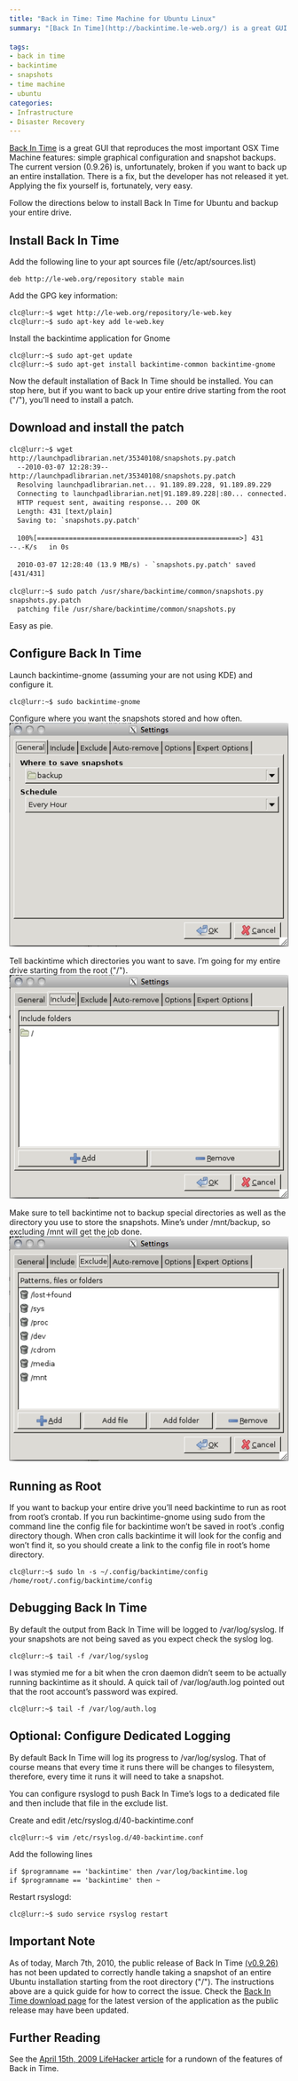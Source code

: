 ```yaml
---
title: "Back in Time: Time Machine for Ubuntu Linux"
summary: "[Back In Time](http://backintime.le-web.org/) is a great GUI that reproduces the most important OSX Time Machine features: simple graphical configuration and snapshot backups. The current version (0.9.26) is, unfortunately, broken if you want to back up an entire installation. There is a fix, but the developer has not released it yet. Applying the fix yourself is, fortunately, very easy."

tags: 
- back in time
- backintime
- snapshots
- time machine
- ubuntu
categories: 
- Infrastructure
- Disaster Recovery
---
```


[Back In Time](http://backintime.le-web.org/) is a great GUI that reproduces the most important OSX Time Machine features: simple graphical configuration and snapshot backups. The current version (0.9.26) is, unfortunately, broken if you want to back up an entire installation. There is a fix, but the developer has not released it yet. Applying the fix yourself is, fortunately, very easy.

Follow the directions below to install Back In Time for Ubuntu and backup your entire drive.

## Install Back In Time

Add the following line to your apt sources file (/etc/apt/sources.list)

~~~shell
deb http://le-web.org/repository stable main
~~~

Add the GPG key information:

~~~shell
clc@lurr:~$	wget http://le-web.org/repository/le-web.key
clc@lurr:~$	sudo apt-key add le-web.key
~~~

Install the backintime application for Gnome

~~~shell
clc@lurr:~$	sudo apt-get update
clc@lurr:~$	sudo apt-get install backintime-common backintime-gnome
~~~

Now the default installation of Back In Time should be installed. You can stop here, but if you want to back up your entire drive starting from the root ("/"), you’ll need to install a patch.

## Download and install the patch

~~~shell
clc@lurr:~$ wget http://launchpadlibrarian.net/35340108/snapshots.py.patch
  --2010-03-07 12:28:39--  http://launchpadlibrarian.net/35340108/snapshots.py.patch
  Resolving launchpadlibrarian.net... 91.189.89.228, 91.189.89.229
  Connecting to launchpadlibrarian.net|91.189.89.228|:80... connected.
  HTTP request sent, awaiting response... 200 OK
  Length: 431 [text/plain]
  Saving to: `snapshots.py.patch'
 
  100%[===================================================>] 431      --.-K/s   in 0s      
 
  2010-03-07 12:28:40 (13.9 MB/s) - `snapshots.py.patch' saved [431/431]
 
clc@lurr:~$ sudo patch /usr/share/backintime/common/snapshots.py snapshots.py.patch
  patching file /usr/share/backintime/common/snapshots.py
~~~

Easy as pie. 


## Configure Back In Time

Launch backintime-gnome (assuming your are not using KDE) and configure it.

~~~shell
clc@lurr:~$ sudo backintime-gnome
~~~

Configure where you want the snapshots stored and how often.
![Back In Time Settings - General](/images/blog/backintime/general.png)


Tell backintime which directories you want to save. I’m going for my entire drive starting from the root ("/"). 
![Back In Time Settings: Include](/images/blog/backintime/include.png)

Make sure to tell backintime not to backup special directories as well as the directory you use to store the snapshots. Mine’s under /mnt/backup, so excluding /mnt will get the job done.
![Back In Time Settings: Exclude](/images/blog/backintime/exclude.png)


## Running as Root
If you want to backup your entire drive you’ll need backintime to run as root from root’s crontab. If you run backintime-gnome using sudo from the command line the config file for backintime won’t be saved in root’s .config directory though. When cron calls backintime it will look for the config and won’t find it, so you should create a link to the config file in root’s home directory.

~~~shell
clc@lurr:~$ sudo ln -s ~/.config/backintime/config /home/root/.config/backintime/config
~~~

## Debugging Back In Time
By default the output from Back In Time will be logged to /var/log/syslog. If your snapshots are not being saved as you expect check the syslog log.

~~~shell
clc@lurr:~$ tail -f /var/log/syslog
~~~

I was stymied me for a bit when the cron daemon didn’t seem to be actually running backintime as it should. A quick tail of /var/log/auth.log pointed out that the root account’s password was expired.

~~~shell
clc@lurr:~$ tail -f /var/log/auth.log
~~~

## Optional: Configure Dedicated Logging
By default Back In Time will log its progress to /var/log/syslog. That of course means that every time it runs there will be changes to filesystem, therefore, every time it runs it will need to take a snapshot.

You can configure rsyslogd to push Back In Time’s logs to a dedicated file and then include that file in the exclude list.

Create and edit /etc/rsyslog.d/40-backintime.conf

~~~shell
clc@lurr:~$ vim /etc/rsyslog.d/40-backintime.conf
~~~

Add the following lines

~~~shell
if $programname == 'backintime' then /var/log/backintime.log
if $programname == 'backintime' then ~
~~~

Restart rsyslogd:

~~~shell
clc@lurr:~$ sudo service rsyslog restart
~~~

## Important Note
As of today, March 7th, 2010, the public release of Back In Time [(v0.9.26)](http://backintime.le-web.org/download/backintime/backintime-0.9.26_src.tar.gz) has not been updated to correctly handle taking a snapshot of an entire Ubuntu installation starting from the root directory ("/"). The instructions above are a quick guide for how to correct the issue. Check the [Back In Time download page](http://backintime.le-web.org/download_page/) for the latest version of the application as the public release may have been updated.

## Further Reading
See the [April 15th, 2009 LifeHacker article](http://lifehacker.com/5212899/back-in-time-does-full-linux-backups-in-one-click) for a rundown of the features of Back in Time.

